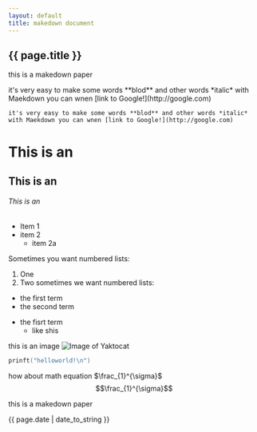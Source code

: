 ```yaml
---
layout: default
title: makedown document
---
```


<script type="text/javascript" src="http://cdn.mathjax.org/mathjax/latest/MathJax.js?config=default"></script>


<h2>{{ page.title }}</h2>
<p>this is a makedown paper</p>
<p>it's very easy to make some words **blod** and other words *italic* with Maekdown you can wnen [link to Google!](http://google.com)</p>

    it's very easy to make some words **blod** and other words *italic* with Maekdown you can wnen [link to Google!](http://google.com)

# This is an 

## This is an 

###### This is an 

* Item 1
* item 2
  * item 2a

Sometimes you want numbered lists:
1. One 
2. Two
sometimes we want numbered lists:
* the first term 
* the second term
- the fisrt term
  - like shis

this is an image
![Image of Yaktocat](https://octodex.github.com/images/yaktocat.png)

```c
prinft("helloworld!\n")
```

how about math equation 
$\frac_{1}^{\sigma}$
$$\frac_{1}^{\sigma}$$


<p>this is a makedown paper</p>

<p>{{ page.date | date_to_string }}</p>
